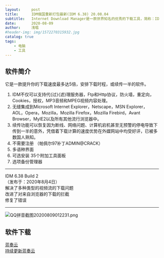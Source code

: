 ```yaml
---
layout:     post
title:      IDM俄国重新打包最新(IDM 6.38) 20.08.04
subtitle:   Internet Download Manager是一款世界知名的优秀的下载工具，简称：IDM。
date:       2020-08-09
author:     浅唱
#header-img: img/1572270315932.jpg
catalog: true
tags:
    - 电脑
    - 工具
---
```



## 软件简介
  它是一款提升你的下载速度最多达5倍，安排下载时程，或续传一半的软件。  
  1. IDM不仅可以支持代{过}{滤}理服务器，Ftp和Http协议，防火墙，重定向，Cookies，授权，MP3音频和MPEG视频内容处理。
  2. 无缝集成到Microsoft Internet Explorer，Netscape，MSN Explorer，AOL，Opera，Mozilla，Mozilla Firefox，Mozilla Firebird，Avant Browser，MyIE2以及所有其他流行浏览器中。
  3. 续传功能可以恢复因为断线、网络问题、计算机宕机甚至无预警的停电导致下传到一半的意外，凭借着下载计算的速度优势在外媒网站中均受好评，已被多数国人熟知。
  4. 不需要注册 （帕佩尔97补丁ADMIN@CRACK）
  5. 多语种界面
  6. 可选安装 35个附加工具面板
  7. 选项备份管理器
* * * * * * * * * * * * * * * * * * * * * * * * * * * * * * * * * * * * * * *  
IDM 6.38 Build 2  
（发布于：2020年8月4日）  
解决了多种类型的视频流的下载问题  
改进了对来自浏览器的下载的拦截  
修复了错误  
* * * * * * * * * * * * * * * * * * * * * * * * * * * * * * * * * * * * *  
![QQ拼音截图20200809012231.png](https://cdn.jsdelivr.net/gh/qcnhy/img/QQ拼音截图20200809012231.png)  


## 软件下载

[蓝奏云](https://wwa.lanzous.com/itl8Kffkf5a)  
[持续更新蓝奏云](https://wwa.lanzous.com/ivjCcffa0fa)  